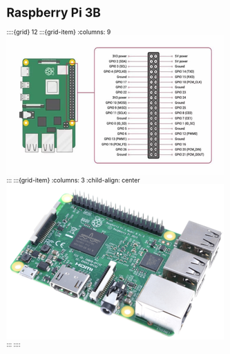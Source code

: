 # Raspberry Pi 3B

::::{grid} 12
:::{grid-item}
:columns: 9
![pinout](images/3B_pinout.webp)
:::
:::{grid-item}
:columns: 3
:child-align: center
![img](images/3B.png)
:::
::::

